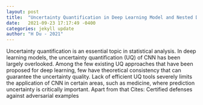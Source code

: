 ```yaml
---
layout: post
title:  "Uncertainty Quantification in Deep Learning Model and Nested Data Problem"
date:   2021-09-23 17:17:49 -0400
categories: jekyll update
author: "H Du - 2021"
---
```

Uncertainty quantification is an essential topic in statistical analysis. In deep learning models, the uncertainty quantification (UQ) of CNN has been largely overlooked. Among the few existing UQ approaches that have been proposed for deep learning, few have theoretical consistency that can guarantee the uncertainty quality. Lack of efficient UQ tools severely limits the application of CNN in certain areas, such as medicine, where prediction uncertainty is critically important. Apart from that Cites: Certified defenses against adversarial examples